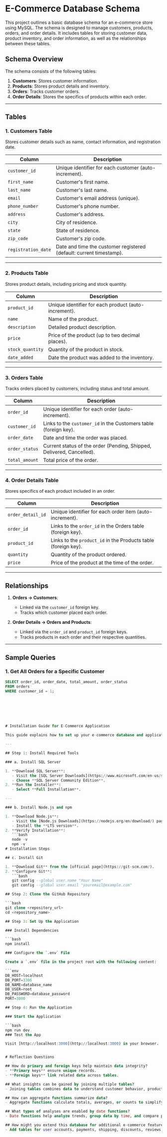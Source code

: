 # E-Commerce Database Schema

This project outlines a basic database schema for an e-commerce store using MySQL. The schema is designed to manage customers, products, orders, and order details. It includes tables for storing customer data, product inventory, and order information, as well as the relationships between these tables.

## Schema Overview

The schema consists of the following tables:

1. **Customers**: Stores customer information.
2. **Products**: Stores product details and inventory.
3. **Orders**: Tracks customer orders.
4. **Order Details**: Stores the specifics of products within each order.

---

## Tables

### 1. Customers Table

Stores customer details such as name, contact information, and registration date.

| Column             | Description                                             |
|--------------------|---------------------------------------------------------|
| `customer_id`      | Unique identifier for each customer (auto-increment).   |
| `first_name`       | Customer's first name.                                  |
| `last_name`        | Customer's last name.                                   |
| `email`            | Customer's email address (unique).                      |
| `phone_number`     | Customer's phone number.                                |
| `address`          | Customer's address.                                     |
| `city`             | City of residence.                                      |
| `state`            | State of residence.                                     |
| `zip_code`         | Customer's zip code.                                    |
| `registration_date`| Date and time the customer registered (default: current timestamp). |

---

### 2. Products Table

Stores product details, including pricing and stock quantity.

| Column          | Description                                             |
|-----------------|---------------------------------------------------------|
| `product_id`    | Unique identifier for each product (auto-increment).    |
| `name`          | Name of the product.                                    |
| `description`   | Detailed product description.                           |
| `price`         | Price of the product (up to two decimal places).        |
| `stock_quantity`| Quantity of the product in stock.                       |
| `date_added`    | Date the product was added to the inventory.            |

---

### 3. Orders Table

Tracks orders placed by customers, including status and total amount.

| Column        | Description                                                |
|---------------|------------------------------------------------------------|
| `order_id`    | Unique identifier for each order (auto-increment).         |
| `customer_id` | Links to the `customer_id` in the Customers table (foreign key). |
| `order_date`  | Date and time the order was placed.                        |
| `order_status`| Current status of the order (Pending, Shipped, Delivered, Cancelled). |
| `total_amount`| Total price of the order.                                  |

---

### 4. Order Details Table

Stores specifics of each product included in an order.

| Column          | Description                                             |
|-----------------|---------------------------------------------------------|
| `order_detail_id`| Unique identifier for each order item (auto-increment).|
| `order_id`      | Links to the `order_id` in the Orders table (foreign key).|
| `product_id`    | Links to the `product_id` in the Products table (foreign key). |
| `quantity`      | Quantity of the product ordered.                        |
| `price`         | Price of the product at the time of the order.          |

---

## Relationships

1. **Orders → Customers**:
   - Linked via the `customer_id` foreign key.
   - Tracks which customer placed each order.

2. **Order Details → Orders and Products**:
   - Linked via the `order_id` and `product_id` foreign keys.
   - Tracks products in each order and their respective quantities.

---

## Sample Queries

### 1. Get All Orders for a Specific Customer
```sql
SELECT order_id, order_date, total_amount, order_status
FROM orders
WHERE customer_id = 1;







# Installation Guide for E-Commerce Application

This guide explains how to set up your e-commerce database and application.

---

## Step 1: Install Required Tools

### a. Install SQL Server

1. **Download SQL Server**:
   - Visit the [SQL Server Downloads](https://www.microsoft.com/en-us/sql-server/sql-server-downloads) page.
   - Choose **SQL Server Community Edition**.
2. **Run the Installer**:
   - Select **Full Installation**.

---

### b. Install Node.js and npm

1. **Download Node.js**:
   - Visit the [Node.js Downloads](https://nodejs.org/en/download/) page.
   - Install the **LTS version**.
2. **Verify Installation**:
   ```bash
   node -v
   npm -v
# Installation Steps

## c. Install Git

1. **Download Git** from the [official page](https://git-scm.com/).
2. **Configure Git**:
   ```bash
   git config --global user.name "Your Name"
   git config --global user.email "youremail@example.com"

## Step 2: Clone the GitHub Repository

```bash
git clone <repository_url>
cd <repository_name>

## Step 3: Set Up the Application

### Install Dependencies

```bash
npm install

### Configure the `.env` File

Create a `.env` file in the project root with the following content:

```env
DB_HOST=localhost
DB_PORT=3306
DB_NAME=database_name
DB_USER=root
DB_PASSWORD=database_password
PORT=3000

## Step 4: Run the Application

### Start the Application

```bash
npm run dev
### Test the App

Visit [http://localhost:3000](http://localhost:3000) in your browser.


# Reflection Questions

## How do primary and foreign keys help maintain data integrity?
- **Primary keys** ensure unique records.
- **Foreign keys** link related data across tables.

## What insights can be gained by joining multiple tables?
- Joining tables combines data to understand customer behavior, product sales, etc.

## How can aggregate functions summarize data?
- Aggregate functions calculate totals, averages, or counts to simplify data analysis.

## What types of analyses are enabled by date functions?
- Date functions help analyze trends, group data by time, and compare performance over periods.

## How might you extend this database for additional e-commerce features?
- Add tables for user accounts, payments, shipping, discounts, reviews, and inventory.

